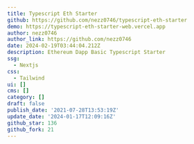 ```yaml
---
title: Typescript Eth Starter
github: https://github.com/nezz0746/typescript-eth-starter
demo: https://typescript-eth-starter-web.vercel.app
author: nezz0746
author_link: https://github.com/nezz0746
date: 2024-02-19T03:44:04.212Z
description: Ethereum Dapp Basic Typescript Starter
ssg:
  - Nextjs
css:
  - Tailwind
ui: []
cms: []
category: []
draft: false
publish_date: '2021-07-28T13:53:19Z'
update_date: '2024-01-17T12:09:16Z'
github_star: 136
github_fork: 21
---
```

